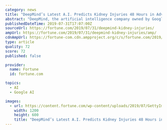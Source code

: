 ```yaml
---
category: news
title: "DeepMind’s Latest A.I. Predicts Kidney Injuries 48 Hours in Advance"
abstract: "DeepMind, the artificial intelligence company owned by Google parent Alphabet, has developed software capable of predicting which hospital patients will develop a common and potentially life ..."
publishedDateTime: 2019-07-31T17:07:00Z
sourceUrl: https://fortune.com/2019/07/31/deepmind-kidney-injuries/
ampUrl: https://fortune.com/2019/07/31/deepmind-kidney-injuries/amp/
cdnAmpUrl: https://fortune-com.cdn.ampproject.org/c/s/fortune.com/2019/07/31/deepmind-kidney-injuries/amp/
type: article
quality: 72
score: 72
published: false

provider:
  name: Fortune
  id: fortune.com

topics:
  - AI
  - Google AI

images:
  - url: https://content.fortune.com/wp-content/uploads/2019/07/GettyImages-1065657954.jpg?resize=1200,600
    width: 1200
    height: 600
    title: "DeepMind’s Latest A.I. Predicts Kidney Injuries 48 Hours in Advance"
---
```

